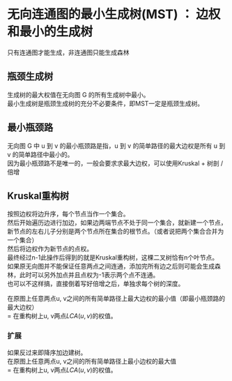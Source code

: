 # 无向连通图的最小生成树(MST) ： 边权和最小的生成树  

只有连通图才能生成，非连通图只能生成森林

## 瓶颈生成树
生成树的最大权值在无向图 G 的所有生成树中最小。  
最小生成树是瓶颈生成树的充分不必要条件，即MST一定是瓶颈生成树。  


## 最小瓶颈路
无向图 G 中 u 到 v 的最小瓶颈路是指，u 到 v 的简单路径的最大边权是所有 u 到 v 的简单路径中最小的。     
因为最小瓶颈路不是唯一的，一般会要求求最大边权，可以使用Kruskal + 树剖 / 倍增


## Kruskal重构树
按照边权将边升序，每个节点当作一个集合。  
然后开始遍历边进行加边，如果边两端节点不处于同一个集合，就新建一个节点，新节点的左右儿子分别是两个节点所在集合的根节点。（或者说把两个集合合并为一个集合）  
然后将边权作为新节点的点权。  
最终经过n-1此操作后得到的就是Kruskal重构树，这棵二叉树恰有n个叶节点。  
如果原无向图并不能保证任意两点之间连通，添加完所有边之后则可能会生成森林，此时可以另外加点并且点权为-1表示两个点不连通。  
也可以不这样搞，直接倒着写好倍增之后，单独求每个树的深度。    

在原图上任意两点u, v之间的所有简单路径上最大边权的最小值（即最小瓶颈路的最大边权）  
= 在重构树上u, v两点$LCA(u, v)$的权值。  

### 扩展
如果反过来即降序加边建树。  
在原图上任意两点u, v之间的所有简单路径上最小边权的最大值  
= 在重构树上u, v两点$LCA(u, v)$的权值。
